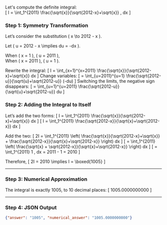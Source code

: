 Let's compute the definite integral:  
\[
I = \int_1^{2011} \frac{\sqrt{x}}{\sqrt{2012-x}+\sqrt{x}} \, dx
\]

### Step 1: Symmetry Transformation

Let’s consider the substitution \( x \to 2012 - x \).

Let \( u = 2012 - x \implies du = -dx \).

When \( x = 1 \), \( u = 2011 \),  
When \( x = 2011 \), \( u = 1 \).

Rewrite the integral:
\[
I = \int_{x=1}^{x=2011} \frac{\sqrt{x}}{\sqrt{2012-x}+\sqrt{x}} dx
\]
Change variables:
\[
= \int_{u=2011}^{u=1} \frac{\sqrt{2012-u}}{\sqrt{u}+\sqrt{2012-u}} (-du)
\]
Switching the limits, the negative sign disappears:
\[
= \int_{u=1}^{u=2011} \frac{\sqrt{2012-u}}{\sqrt{u}+\sqrt{2012-u}} du
\]

### Step 2: Adding the Integral to Itself

Let’s add the two forms:
\[
I = \int_1^{2011} \frac{\sqrt{x}}{\sqrt{2012-x}+\sqrt{x}} dx
\]
\[
I = \int_1^{2011} \frac{\sqrt{2012-x}}{\sqrt{x}+\sqrt{2012-x}} dx
\]

Add the two:
\[
2I = \int_1^{2011} \left( \frac{\sqrt{x}}{\sqrt{2012-x}+\sqrt{x}} + \frac{\sqrt{2012-x}}{\sqrt{x}+\sqrt{2012-x}} \right) dx
\]
\[
= \int_1^{2011} \left( \frac{\sqrt{x} + \sqrt{2012-x}}{\sqrt{x}+\sqrt{2012-x}} \right) dx
\]
\[
= \int_1^{2011} 1 \, dx = 2011 - 1 = 2010
\]

Therefore,
\[
2I = 2010 \implies I = \boxed{1005}
\]

---

### Step 3: Numerical Approximation

The integral is exactly 1005, to 10 decimal places:
\[
1005.0000000000
\]

---

### Step 4: JSON Output

```json
{"answer": "1005", "numerical_answer": "1005.0000000000"}
```